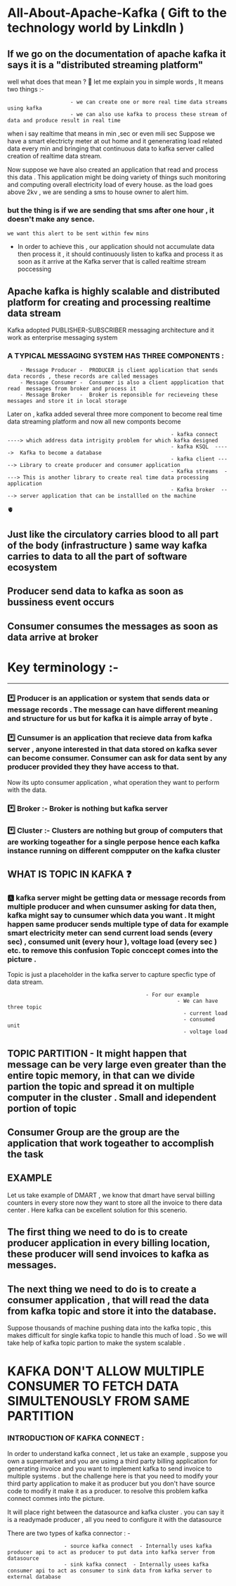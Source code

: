 # All-About-Apache-Kafka  ( Gift to the technology world by LinkdIn )

## If we go on the documentation of apache kafka it says it is a "distributed streaming platform" 
well what does that mean ? 🤔
let me explain you in simple words , It means two things :-
                        
                        - we can create one or more real time data streams using kafka 
                        - we can also use kafka to process these stream of data and produce result in real time

when i say realtime that means in min ,sec or even mili sec 
Suppose we have a smart electricty meter at out home and it genenerating load related data every min and bringing that continuous data to kafka server 
called creation of realtime data stream.

Now suppose we have also created an application that read and process this data .
This application might be doing variety of things such monitoring and computing overall electricity load of every house.
as the load goes above 2kv , we are sending a sms to house owner to alert him.

### but the thing is if we are sending that sms after one hour , it doesn't make any sence.
    we want this alert to be sent within few mins 
   
 - In order to achieve this , our application should not accumulate data then process it , it should continuously listen to kafka and process it as soon as it arrive    at the Kafka server that is called realtime stream poccessing 

## Apache kafka is highly scalable and distributed platform for creating and processing realtime data stream 

Kafka adopted PUBLISHER-SUBSCRIBER messaging architecture and it work as enterprise messaging system 

### A TYPICAL MESSAGING SYSTEM HAS THREE COMPONENTS :
        
        - Message Producer -  PRODUCER is client application that sends data records , these records are called messages 
        - Message Consumer -  Consumer is also a client appplication that read  messages from broker and process it 
        - Message Broker   -  Broker is reponsible for recieveing these messages and store it in local storage 
        
        
Later on , kafka added several three more component to become real time data streaming platform  and now all new componts become 

                                                        - kafka connect   ----> which address data intrigity problem for which kafka designed 
                                                        - kafka KSQL  ----->  Kafka to become a database 
                                                        - kafka client -----> Library to create producer and consumer application
                                                        - Kafka streams  ----> This is another library to create real time data processing application
                                                        - Kafka broker  ----> server application that can be installled on the machine 
                                                        
                                                        
🫀   
## Just like the circulatory carries blood to all part of the body (infrastructure ) same way kafka carries to data to all the part of software ecosystem 
## Producer send data to kafka as soon as bussiness event occurs  
## Consumer consumes the messages as soon as data arrive at broker


# Key terminology  :-
-----------------

### *️⃣ Producer is an application or system that sends data or message records . The message can have different meaning and structure for us but for kafka it is aimple array of byte .

### *️⃣ Cunsumer is an application that recieve data from kafka server , anyone interested in that data stored on kafka sever can become consumer. Consumer can ask for data sent by any producer provided they they have access to that.

Now its upto consumer application , what operation they want to perform with the data.


###  *️⃣ Broker :- Broker is nothing but kafka server 

###  *️⃣ Cluster :- Clusters are nothing but group of computers that are working togeather for a single perpose hence each kafka instance running on different compputer on the kafka cluster 


## WHAT IS TOPIC IN KAFKA ❓

### 🅰️  kafka server might be getting data or message records from multiple producer and when cunsumer asking for data then, kafka might say to cunsumer which data you want . It might happen same producer sends multiple type of data for example smart electricity meter can send current load sends (every sec) , consumed unit (every hour ), voltage load (every sec ) etc. to remove this confusion Topic conccept comes into the picture .
Topic is just a placeholder in the kafka server to capture specfic type of data stream.


                                                - For our example 
                                                          - We can have three topic 
                                                            - current load 
                                                            - consumed unit 
                                                            - voltage load 

## TOPIC PARTITION  - It might happen that message can be very large even greater than the entire topic memory, in that can we divide partion the topic and spread it on multiple computer in the cluster . Small and idependent portion of topic 



## Consumer Group are the group are the application that work togeather to accomplish the task 

EXAMPLE 
--------

Let us take example of DMART , we know that dmart have serval biilling counters in every store now they want to store all the invoice to there data center .
Here kafka can be excellent solution for this scenerio.

## The first thing we need to do is to create producer application in every billing location, these producer will send invoices to kafka as messages.
## The next thing we need to do is to create a consumer application , that will read the data from kafka topic and store it into the database.

Suppose thousands of machine pushing data into the kafka topic , this makes difficult for single kafka topic to handle this much of load . So we will take help of kafka topic partion to make the system scalable .


# KAFKA DON'T ALLOW MULTIPLE CONSUMER TO FETCH DATA SIMULTENOUSLY FROM SAME PARTITION

### INTRODUCTION OF KAFKA CONNECT : 

In order to understand kafka connect , let us take an example , suppose you own a supermarket and you are usimg a third party billing application for generating invoice and you want to implement kafka to send invoice to multiple systems . but the challenge here is that you need to modify your third party application to make it as producer but you don't have source code to modify it make it as a producer. to resolve this problem kafka connect commes into the picture.

It will place right between the datasource and kafka cluster . you can say it is a  readymade producer , all you need to configure it with the datasource  


There are two types of kafka connector : -  

                      - source kafka connect  - Internally uses kafka producer api to act as producer to put data into kafka server from datasource 
                      - sink kafka connect  - Internally usees kafka consumer api to act as consumer to sink data from kafka server to external database 



 






                       
                        
                      
                        


